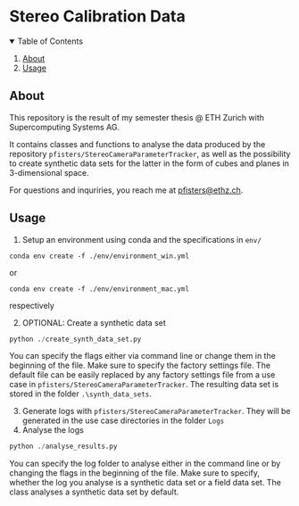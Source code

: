 # Stereo Calibration Data
<!-- TABLE OF CONTENTS -->
<details open="open">
  <summary>Table of Contents</summary>
  <ol>
    <li><a href="#about">About</a></li>
    <li><a href="#usage">Usage</a></li>
  </ol>
</details>

<!-- FILE AND FOLDER STRUCTURE -->
## About
This repository is the result of my semester thesis @ ETH Zurich with Supercomputing Systems AG.

It contains classes and functions to analyse the data produced by the repository `pfisters/StereoCameraParameterTracker`, as well as the possibility to create synthetic data sets for the latter in the form of cubes and planes in 3-dimensional space.

For questions and inquriries, you reach me at pfisters@ethz.ch.

<!-- USAGE EXAMPLES -->
## Usage
1. Setup an environment using conda and the specifications in `env/`
```
conda env create -f ./env/environment_win.yml
```
or 
```
conda env create -f ./env/environment_mac.yml
```
respectively

2. OPTIONAL: Create a synthetic data set
``` python
python ./create_synth_data_set.py
```
You can specify the flags either via command line or change them in the beginning of the file. Make sure to specify the factory settings file. The default file can be easily replaced by any factory settings file from a use case in `pfisters/StereoCameraParameterTracker`. The resulting data set is stored in the folder `.\synth_data_sets`.

3. Generate logs with `pfisters/StereoCameraParameterTracker`. They will be generated in the use case directories in the folder `Logs`
4. Analyse the logs 
``` python
python ./analyse_results.py
```

You can specify the log folder to analyse either in the command line or by changing the flags in the beginning of the file.
Make sure to specify, whether the log you analyse is a synthetic data set or a field data set. The class analyses a synthetic data set by default.
